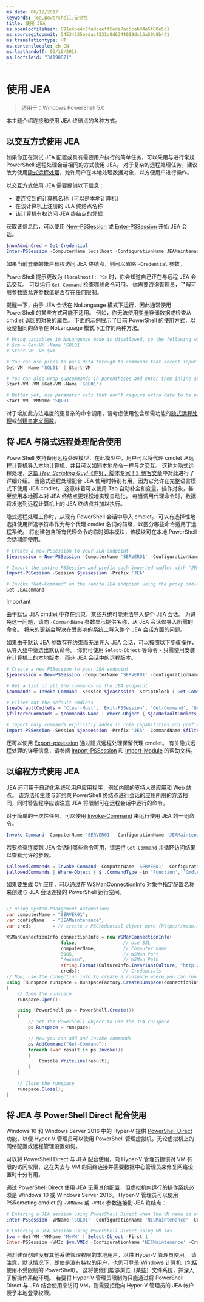 ```yaml
---
ms.date: 06/12/2017
keywords: jea,powershell,安全性
title: 使用 JEA
ms.openlocfilehash: 891e4be4c3fadceeff5ede7ac5cab04a5f80e5c1
ms.sourcegitcommit: 54534635eedacf531d8d6344019dc16a50b8b441
ms.translationtype: HT
ms.contentlocale: zh-CN
ms.lasthandoff: 05/16/2018
ms.locfileid: "34190071"
---
```

# <a name="using-jea"></a>使用 JEA

> 适用于：Windows PowerShell 5.0

本主题介绍连接和使用 JEA 终结点的各种方式。

## <a name="using-jea-interactively"></a>以交互方式使用 JEA

如果你正在测试 JEA 配置或具有需要用户执行的简单任务，可以采用与进行常规 PowerShell 远程处理会话相同的方式使用 JEA。
对于复杂的远程处理任务，建议改为使用[隐式远程处理](#using-jea-with-implicit-remoting)，允许用户在本地处理数据对象，以方便用户进行操作。

以交互方式使用 JEA 需要提供以下信息：
- 要连接到的计算机名称（可以是本地计算机）
- 在该计算机上注册的 JEA 终结点名称
- 该计算机有权访问 JEA 终结点的凭据

获取该信息后，可以使用 [New-PSSession](https://msdn.microsoft.com/powershell/reference/5.1/microsoft.powershell.core/New-PSSession) 或 [Enter-PSSession](https://msdn.microsoft.com/powershell/reference/5.1/microsoft.powershell.core/enter-pssession) 开始 JEA 会话。

```powershell
$nonAdminCred = Get-Credential
Enter-PSSession -ComputerName localhost -ConfigurationName JEAMaintenance -Credential $nonAdminCred
```

如果当前登录的帐户有权访问 JEA 终结点，则可以省略 `-Credential` 参数。

PowerShell 提示更改为 `[localhost]: PS>` 时，你会知道自己正在与远程 JEA 会话交互。
可以运行 `Get-Command` 检查哪些命令可用。
你需要咨询管理员，了解可用参数或允许参数值是否存在任何限制。

提醒一下，由于 JEA 会话在 NoLanguage 模式下运行，因此通常使用 PowerShell 的某些方式可能不适用。
例如，你无法使用变量存储数据或检查从 cmdlet 返回的对象的属性。
下面的示例展示了目前 PowerShell 的使用方式，以及使相同的命令在 NoLanguage 模式下工作的两种方法。

```powershell
# Using variables in NoLanguage mode is disallowed, so the following will not work
# $vm = Get-VM -Name 'SQL01'
# Start-VM -VM $vm

# You can use pipes to pass data through to commands that accept input from the pipeline
Get-VM -Name 'SQL01' | Start-VM

# You can also wrap subcommands in parentheses and enter them inline as arguments
Start-VM -VM (Get-VM -Name 'SQL01')

# Better yet, use parameter sets that don't require extra data to be passed in when possible
Start-VM -VMName 'SQL01'
```

对于增加此方法难度的更复杂的命令调用，请考虑使用包含所需功能的[隐式远程处理](#using-jea-with-implicit-remoting)或[创建自定义函数](role-capabilities.md#creating-custom-functions)。

## <a name="using-jea-with-implicit-remoting"></a>将 JEA 与隐式远程处理配合使用

PowerShell 支持备用远程处理模型，在此模型中，用户可以将代理 cmdlet 从远程计算机导入本地计算机，并且可以如同本地命令一样与之交互。
这称为隐式远程处理，[这篇 *Hey, Scripting Guy!*《你好，脚本专家！》博客文章](https://blogs.technet.microsoft.com/heyscriptingguy/2013/09/08/remoting-the-implicit-way/)中对此进行了详细介绍。
当隐式远程处理配合 JEA 使用时特别有用，因为它允许在完整语言模式下使用 JEA cmdlet。
这意味着可以使用 Tab 自动补全和变量，操作对象，甚至使用本地脚本对 JEA 终结点更轻松地实现自动化。
每当调用代理命令时，数据将发送到远程计算机上的 JEA 终结点并加以执行。

隐式远程处理工作时，从现有 PowerShell 会话中导入 cmdlet。
可以有选择性地选择使用所选字符串作为每个代理 cmdlet 名词的前缀，以区分哪些命令适用于远程系统。
将创建包含所有代理命令的临时脚本模块，该模块可在本地 PowerShell 会话期间使用。

```powershell
# Create a new PSSession to your JEA endpoint
$jeasession = New-PSSession -ComputerName 'SERVER01' -ConfigurationName 'JEAMaintenance'

# Import the entire PSSession and prefix each imported cmdlet with "JEA"
Import-PSSession -Session $jeasession -Prefix 'JEA'

# Invoke "Get-Command" on the remote JEA endpoint using the proxy cmdlet
Get-JEACommand
```

> [!IMPORTANT]
> 由于默认 JEA cmdlet 中存在约束，某些系统可能无法导入整个 JEA 会话。
> 为避免这一问题，请向 `-CommandName` 参数显示提供名称，从 JEA 会话仅导入所需的命令。
> 将来的更新会解决在受影响的系统上导入整个 JEA 会话方面的问题。

如果由于默认 JEA 参数存在约束而无法导入 JEA 会话，可以按照以下步骤操作，从导入组中筛选出默认命令。
你仍可使用 `Select-Object` 等命令 - 只需使用安装在计算机上的本地版本，而非 JEA 会话中的远程版本。

```powershell
# Create a new PSSession to your JEA endpoint
$jeasession = New-PSSession -ComputerName 'SERVER01' -ConfigurationName 'JEAMaintenance'

# Get a list of all the commands on the JEA endpoint
$commands = Invoke-Command -Session $jeasession -ScriptBlock { Get-Command }

# Filter out the default cmdlets
$jeaDefaultCmdlets = 'Clear-Host', 'Exit-PSSession', 'Get-Command', 'Get-FormatData', 'Get-Help', 'Measure-Object', 'Out-Default', 'Select-Object'
$filteredCommands = $commands.Name | Where-Object { $jeaDefaultCmdlets -notcontains $_ }

# Import only commands explicitly added in role capabilities and prefix each imported cmdlet with "JEA"
Import-PSSession -Session $jeasession -Prefix 'JEA' -CommandName $filteredCommands
```

还可以使用 [Export-pssession](https://msdn.microsoft.com/powershell/reference/5.1/microsoft.powershell.utility/Export-PSSession) 通过隐式远程处理保留代理 cmdlet。
有关隐式远程处理的详细信息，请参阅 [Import-PSSession](https://msdn.microsoft.com/powershell/reference/5.1/microsoft.powershell.utility/import-pssession) 和 [Import-Module](https://msdn.microsoft.com/en-us/powershell/reference/5.1/microsoft.powershell.core/import-module) 的帮助文档。

## <a name="using-jea-programatically"></a>以编程方式使用 JEA

JEA 还可用于自动化系统和用户应用程序，例如内部的支持人员应用和 Web 站点。
该方法和生成与非约束 PowerShell 终结点进行会话的应用所用的方法相同，同时警告程序应该注意 JEA 将限制可在远程会话中运行的命令。

对于简单的一次性任务，可以使用 [Invoke-Command](https://msdn.microsoft.com/en-us/powershell/reference/5.1/microsoft.powershell.core/invoke-command) 来运行使用 JEA 的一组命令。

```powershell
Invoke-Command -ComputerName 'SERVER01' -ConfigurationName 'JEAMaintenance' -ScriptBlock { Get-Process; Get-Service }
```

若要检查连接到 JEA 会话时哪些命令可用，请运行 `Get-Command` 并循环访问结果以查看允许的参数。

```powershell
$allowedCommands = Invoke-Command -ComputerName 'SERVER01' -ConfigurationName 'JEAMaintenance' -ScriptBlock { Get-Command }
$allowedCommands | Where-Object { $_.CommandType -in 'Function', 'Cmdlet' } | Format-Table Name, Parameters
```

如果要生成 C# 应用，可以通过在 [WSManConnectionInfo](https://msdn.microsoft.com/en-us/library/system.management.automation.runspaces.wsmanconnectioninfo(v=vs.85).aspx) 对象中指定配置名称来创建与 JEA 会话连接的 PowerShell 运行空间。

```csharp

// using System.Management.Automation;
var computerName = "SERVER01";
var configName   = "JEAMaintenance";
var creds        = // create a PSCredential object here (https://msdn.microsoft.com/en-us/library/system.management.automation.pscredential(v=vs.85).aspx)

WSManConnectionInfo connectionInfo = new WSManConnectionInfo(
                    false,                 // Use SSL
                    computerName,          // Computer name
                    5985,                  // WSMan Port
                    "/wsman",              // WSMan Path
                    string.Format(CultureInfo.InvariantCulture, "http://schemas.microsoft.com/powershell/{0}", configName),  // Connection URI with config name
                    creds);                // Credentials
// Now, use the connection info to create a runspace where you can run the commands
using (Runspace runspace = RunspaceFactory.CreateRunspace(connectionInfo))
{
    // Open the runspace
    runspace.Open();

    using (PowerShell ps = PowerShell.Create())
    {
        // Set the PowerShell object to use the JEA runspace
        ps.Runspace = runspace;

        // Now you can add and invoke commands
        ps.AddCommand("Get-Command");
        foreach (var result in ps.Invoke())
        {
            Console.WriteLine(result);
        }
    }

    // Close the runspace
    runspace.Close();
}
```

## <a name="using-jea-with-powershell-direct"></a>将 JEA 与 PowerShell Direct 配合使用

Windows 10 和 Windows Server 2016 中的 Hyper-V 提供 [PowerShell Direct](https://msdn.microsoft.com/en-us/virtualization/hyperv_on_windows/user_guide/vmsession) 功能，以便 Hyper-V 管理员可以使用 PowerShell 管理虚拟机，无论虚拟机上的网络配置或远程管理设置如何。

可以将 PowerShell Direct 与 JEA 配合使用，向 Hyper-V 管理员提供对 VM 有限的访问权限，这在失去与 VM 的网络连接并需要数据中心管理员来修复网络设置时十分有用。

通过 PowerShell Direct 使用 JEA 无需其他配置，但虚拟机内运行的操作系统必须是 Windows 10 或 Windows Server 2016。
Hyper-V 管理员可以使用 PSRemoting cmdlet 的 `-VMName` 或 `-VMId` 参数连接到 JEA 终结点：

```powershell
# Entering a JEA session using PowerShell Direct when the VM name is unique
Enter-PSSession -VMName 'SQL01' -ConfigurationName 'NICMaintenance' -Credential 'localhost\JEAformyHoster'

# Entering a JEA session using PowerShell Direct using VM ids
$vm = Get-VM -VMName 'MyVM' | Select-Object -First 1
Enter-PSSession -VMId $vm.VMId -ConfigurationName 'NICMaintenance' -Credential 'localhost\JEAformyHoster'
```

强烈建议创建没有其他系统管理权限的本地用户，以供 Hyper-V 管理员使用。
请注意，默认情况下，即使是没有特权的用户，也仍可登录 Windows 计算机（包括使用不受限制的 PowerShell）。
这将使他们能够浏览（某些）文件系统，并深入了解操作系统环境。
若要将 Hyper-V 管理员限制为只能通过将 PowerShell Direct 与 JEA 结合使用来访问 VM，则需要拒绝向 Hyper-V 管理员的 JEA 帐户授予本地登录权限。